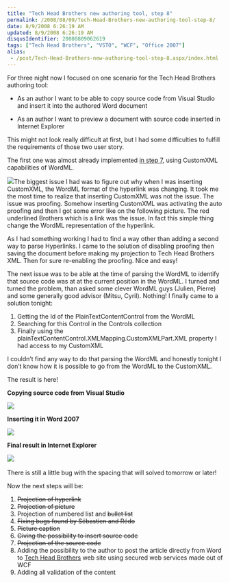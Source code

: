 ```yaml
---
title: "Tech Head Brothers new authoring tool, step 8"
permalink: /2008/08/09/Tech-Head-Brothers-new-authoring-tool-step-8/
date: 8/9/2008 6:26:19 AM
updated: 8/9/2008 6:26:19 AM
disqusIdentifier: 20080809062619
tags: ["Tech Head Brothers", "VSTO", "WCF", "Office 2007"]
alias:
 - /post/Tech-Head-Brothers-new-authoring-tool-step-8.aspx/index.html
---
```

For three night now I focused on one scenario for the Tech Head Brothers authoring tool:

*   As an author I want to be able to copy source code from Visual Studio and insert it into the authored Word document
<!-- more -->
*   As an author I want to preview a document with source code inserted in Internet Explorer  

This might not look really difficult at first, but I had some difficulties to fulfill the requirements of those two user story.

The first one was almost already implemented [in step 7](http://weblogs.asp.net/lkempe/archive/2008/03/12/tech-head-brothers-new-authoring-tool-step-7.aspx), using CustomXML capabilities of WordML.

![](http://farm4.static.flickr.com/3228/2745205622_92d3d8e762_o.png)The biggest issue I had was to figure out why when I was inserting CustomXML, the WordML format of the hyperlink was changing. It took me the most time to realize that inserting CustomXML was not the issue. The issue was proofing. Somehow inserting CustomXML was activating the auto proofing and then I got some error like on the following picture. The red underlined Brothers which is a link was the issue. In fact this simple thing change the WordML representation of the hyperlink.

As I had something working I had to find a way other than adding a second way to parse Hyperlinks. I came to the solution of disabling proofing then saving the document before making my projection to Tech Head Brothers XML. Then for sure re-enabling the proofing. Nice and easy!

The next issue was to be able at the time of parsing the WordML to identify that source code was at at the current position in the WordML. I turned and turned the problem, than asked some clever WordML guys (Julien, Pierre) and some generally good advisor (Mitsu, Cyril). Nothing! I finally came to a solution tonight:

1.  Getting the Id of the PlainTextContentControl from the WordML
2.  Searching for this Control in the Controls collection
3.  Finally using the plainTextContentControl.XMLMapping.CustomXMLPart.XML property I had access to my CustomXML  

I couldn’t find any way to do that parsing the WordML and honestly tonight I don’t know how it is possible to go from the WordML to the CustomXML.

The result is here!

**Copying source code from Visual Studio**

![](http://farm4.static.flickr.com/3089/2744413383_26bf4a4025_o.png) 

**Inserting it in Word 2007**

![](http://farm4.static.flickr.com/3001/2744414779_d4d7af5829_o.png) 

**Final result in Internet Explorer**

![](http://farm4.static.flickr.com/3043/2744419063_c55860a60c_o.png)  

There is still a little bug with the spacing that will solved tomorrow or later!

Now the next steps will be: 

1.  <strike>Projection of hyperlink</strike>
2.  <strike>Projection of picture</strike>
3.  Projection of numbered list and <strike>bullet list</strike>
4.  <strike>Fixing bugs found by Sébastien and Rédo</strike> 
5.  <strike>Picture caption</strike>
6.  <strike>Giving the possibility to insert source code </strike>
7.  <strike>Projection of the source code</strike> 
8.  Adding the possibility to the author to post the article directly from Word to [Tech Head Brothers](http://www.techheadbrothers.com/) web site using secured web services made out of WCF 
9.  Adding all validation of the content
